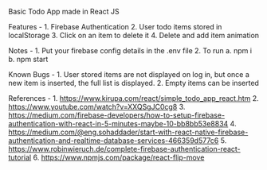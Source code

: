 Basic Todo App made in React JS

Features -
    1. Firebase Authentication
    2. User todo items stored in localStorage
    3. Click on an item to delete it
    4. Delete and add item animation

Notes -
    1. Put your firebase config details in the .env file
    2. To run
        a. npm i
        b. npm start

Known Bugs -
    1. User stored items are not displayed on log in, but once a new item is inserted, the full list is displayed.
    2. Empty items can be inserted

References -
    1. https://www.kirupa.com/react/simple_todo_app_react.htm
    2. https://www.youtube.com/watch?v=XXQSgJC0cg8
    3. https://medium.com/firebase-developers/how-to-setup-firebase-authentication-with-react-in-5-minutes-maybe-10-bb8bb53e8834
    4. https://medium.com/@eng.sohaddader/start-with-react-native-firebase-authentication-and-realtime-database-services-466359d577c6
    5. https://www.robinwieruch.de/complete-firebase-authentication-react-tutorial
    6. https://www.npmjs.com/package/react-flip-move
 
